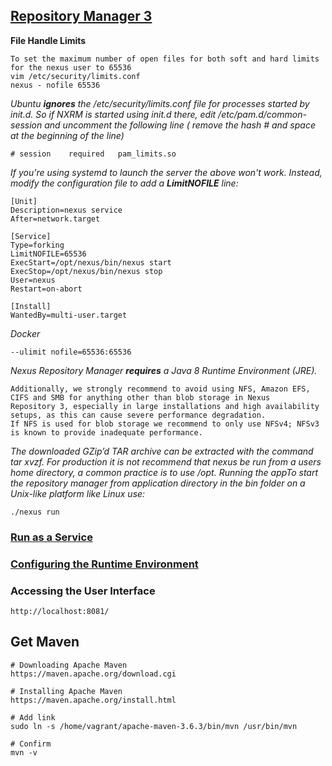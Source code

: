 ## [Repository Manager 3](https://help.sonatype.com/repomanager3)
**File Handle Limits**
```
To set the maximum number of open files for both soft and hard limits for the nexus user to 65536
vim /etc/security/limits.conf
nexus - nofile 65536
```
*Ubuntu **ignores** the /etc/security/limits.conf file for processes started by init.d.
So if NXRM is started using init.d there, edit /etc/pam.d/common-session and uncomment the following line ( remove the hash # and space at the beginning of the line)*
```
# session    required   pam_limits.so
```
*If you're using systemd to launch the server the above won't work. Instead, modify the configuration file to add a **LimitNOFILE** line:*
```
[Unit]
Description=nexus service
After=network.target

[Service]
Type=forking
LimitNOFILE=65536
ExecStart=/opt/nexus/bin/nexus start
ExecStop=/opt/nexus/bin/nexus stop
User=nexus
Restart=on-abort

[Install]
WantedBy=multi-user.target
```
*Docker*
```
--ulimit nofile=65536:65536
```
*Nexus Repository Manager **requires** a Java 8 Runtime Environment (JRE).*
```
Additionally, we strongly recommend to avoid using NFS, Amazon EFS, CIFS and SMB for anything other than blob storage in Nexus 
Repository 3, especially in large installations and high availability setups, as this can cause severe performance degradation.
If NFS is used for blob storage we recommend to only use NFSv4; NFSv3 is known to provide inadequate performance. 
```
*The downloaded GZip’d TAR archive can be extracted with the command tar xvzf. For production it is not recommend that nexus be run from a users
home directory, a common practice is to use /opt. Running the appTo start the repository manager from application directory in the bin folder 
on a Unix-like platform like Linux use:*
```
./nexus run
```
### [Run as a Service](https://help.sonatype.com/repomanager3/installation/run-as-a-service)
### [Configuring the Runtime Environment](https://help.sonatype.com/repomanager3/installation/configuring-the-runtime-environment)
### Accessing the User Interface
```
http://localhost:8081/
```
## Get Maven
```
# Downloading Apache Maven
https://maven.apache.org/download.cgi

# Installing Apache Maven
https://maven.apache.org/install.html

# Add link
sudo ln -s /home/vagrant/apache-maven-3.6.3/bin/mvn /usr/bin/mvn

# Confirm 
mvn -v
```
